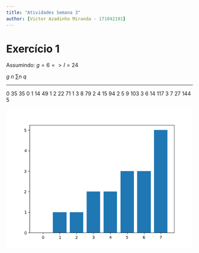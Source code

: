 ```yaml
---
title: "Atividades Semana 3"
author: [Victor Azadinho Miranda - 171042191]
---
```


# Exercício 1

Assumindo: $g=6=>I=24$

$g$    $n$    $\sum n$    $q$
---    ----   --------    ---
$0$    $35$   $35$        $0$
$1$    $14$   $49$        $1$
$2$    $22$   $71$        $1$
$3$    $8$    $79$        $2$
$4$    $15$   $94$        $2$
$5$    $9$    $103$       $3$
$6$    $14$   $117$       $3$
$7$    $27$   $144$       $5$

![Distribuição de pixels da imagem processada.](./as3-e1.png)